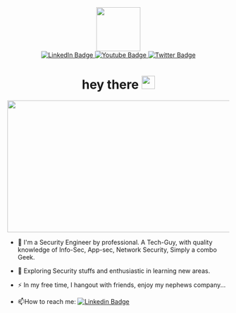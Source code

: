 <div id="header" align="center">
  <img src="https://media.giphy.com/media/xTcnSWYZvafyhEACBO/giphy.gif" width="100"/>
</div>
<div id="badges" align="center">
  <a href="https://www.linkedin.com/in/tauheedalam/">
    <img src="https://img.shields.io/badge/LinkedIn-blue?style=for-the-badge&logo=linkedin&logoColor=white" alt="LinkedIn Badge"/>
  </a>
  <a href="https://www.youtube.com/@mdtauheedalam862/featured">
    <img src="https://img.shields.io/badge/YouTube-red?style=for-the-badge&logo=youtube&logoColor=white" alt="Youtube Badge"/>
  </a>
  <a href="https://twitter.com/twitmetauheed?t=ibiS_Zl9uh3S2C8ZgLfT-g&s=09">
    <img src="https://img.shields.io/badge/Twitter-blue?style=for-the-badge&logo=twitter&logoColor=white" alt="Twitter Badge"/>
  </a>
</div>
<img src="https://komarev.com/ghpvc/?username=MdTauheedAlam&style=flat-square&color=blue" alt="" align="center"/>
<h1 align="center" >
  hey there
  <img src="https://media.giphy.com/media/hvRJCLFzcasrR4ia7z/giphy.gif" width="30px"/>
</h1>

<div align="center">
  <img src="https://media.giphy.com/media/dWesBcTLavkZuG35MI/giphy.gif" width="600" height="300"/>
</div>

- :telescope: I'm a Security Engineer by professional. A Tech-Guy, with quality knowledge of Info-Sec, App-sec, Network Security, Simply a combo Geek.

- :seedling: Exploring Security stuffs and enthusiastic in learning new areas.

- :zap: In my free time, I hangout with friends, enjoy my nephews company...

- :mailbox:How to reach me: [![Linkedin Badge](https://img.shields.io/badge/-kakbar-blue?style=flat&logo=Linkedin&logoColor=white)](https://www.linkedin.com/in/tauheedalam/)



